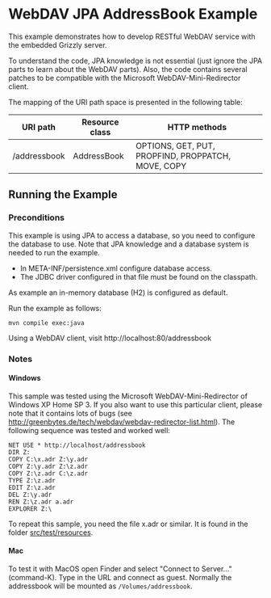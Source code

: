 # WebDAV JPA AddressBook Example


This example demonstrates how to develop RESTful WebDAV service with the embedded Grizzly server.

To understand the code, JPA knowledge is not essential (just ignore the JPA parts to learn about the WebDAV parts).
Also, the code contains several patches to be compatible with the Microsoft WebDAV-Mini-Redirector client.

The mapping of the URI path space is presented in the following table:

| URI path     | Resource class | HTTP methods                                       |
|--------------|----------------|----------------------------------------------------|
| /addressbook | AddressBook    | OPTIONS, GET, PUT, PROPFIND, PROPPATCH, MOVE, COPY |


## Running the Example

### Preconditions

This example is using JPA to access a database, so you need to configure the database to use.
Note that JPA knowledge and a database system is needed to run the example.

* In META-INF/persistence.xml configure database access.
* The JDBC driver configured in that file must be found on the classpath.

As example an in-memory database (H2) is configured as default.

Run the example as follows:

    mvn compile exec:java

Using a WebDAV client, visit http://localhost:80/addressbook

### Notes

#### Windows

This sample was tested using the Microsoft WebDAV-Mini-Redirector of Windows XP Home SP 3.
If you also want to use this particular client, please note that it contains lots of bugs (see http://greenbytes.de/tech/webdav/webdav-redirector-list.html).
The following sequence was tested and worked well:

    NET USE * http://localhost/addressbook
    DIR Z:
    COPY C:\x.adr Z:\y.adr
    COPY Z:\y.adr Z:\z.adr
    COPY Z:\z.adr C:\z.adr
    TYPE Z:\z.adr
    EDIT Z:\z.adr
    DEL Z:\y.adr
    REN Z:\z.adr a.adr
    EXPLORER Z:\

To repeat this sample, you need the file x.adr or similar.
It is found in the folder [src/test/resources](src/test/resources).

#### Mac

To test it with MacOS open Finder and select "Connect to Server..." (command-K).
Type in the URL and connect as guest.
Normally the addressbook will be mounted as `/Volumes/addressbook`.